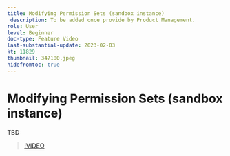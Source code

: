 ```yaml
---
title: Modifying Permission Sets (sandbox instance)
 description: To be added once provide by Product Management.
role: User
level: Beginner
doc-type: Feature Video
last-substantial-update: 2023-02-03
kt: 11829
thumbnail: 347180.jpeg
hidefromtoc: true
---
```


# Modifying Permission Sets (sandbox instance)

TBD

>[!VIDEO](https://video.tv.adobe.com/v/347180/?quality=12&learn=on)
